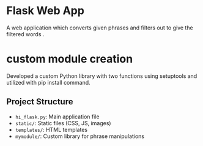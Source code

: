 # Flask Web App

A web application which converts given phrases and filters out to give the filtered words .

# custom module creation
Developed a custom Python library with two functions using setuptools and utilized with pip install command.

## Project Structure
- `hi_flask.py`: Main application file
- `static/`: Static files (CSS, JS, images)
- `templates/`: HTML templates
- `mymodule/`: Custom library for phrase manipulations 

